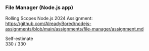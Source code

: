### File Manager (Node.js app)

Rolling Scopes Node.js 2024
Assignment: https://github.com/AlreadyBored/nodejs-assignments/blob/main/assignments/file-manager/assignment.md

Self-estimate  
330 / 330

